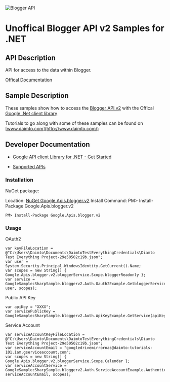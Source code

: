 ﻿![Blogger API](https://www.google.com/images/icons/product/blogger-32.png)

# Unoffical Blogger API v2 Samples for .NET  

## API Description

API for access to the data within Blogger.

[Offical Documentation](https://developers.google.com/blogger/docs/2.0/json/getting_started)

## Sample Description

These samples show how to access the [Blogger API v2](https://developers.google.com/blogger/docs/2.0/json/getting_started) with the Offical [Google .Net client library](https://github.com/google/google-api-dotnet-client)

Tutorials to go along with some of these samples can be found on [www.daimto.com](http://www.daimto.com/)

## Developer Documentation

* [Google API client Library for .NET - Get Started](https://developers.google.com/api-client-library/dotnet/get_started)

* [Supported APIs](https://developers.google.com/api-client-library/dotnet/apis/)

### Installation

NuGet package:

Location: [NuGet Google.Apis.blogger.v2](https://www.nuget.org/packages/Google.Apis.blogger.v2)
Install Command: PM>  Install-Package Google.Apis.blogger.v2

```
PM> Install-Package Google.Apis.blogger.v2
```

### Usage

OAuth2
```
var keyFileLocation = @"C:\Users\Daimto\Documents\DaimtoTestEverythingCredentials\Diamto Test Everything Project-29e50502c19b.json";
var user = System.Security.Principal.WindowsIdentity.GetCurrent().Name;
var scopes = new String[] { Google.Apis.blogger.v2.bloggerService.Scope.bloggerReadonly };
var service = GoogleSamplecSharpSample.bloggerv2.Auth.Oauth2Example.GetbloggerService(keyFileLocation, user, scopes);
```

Public API Key

```
var apiKey = "XXXX";
var servicePublicKey = GoogleSamplecSharpSample.bloggerv2.Auth.ApiKeyExample.GetService(apiKey);
```

Service Account
```
var serviceAccountKeyFileLocation = @"C:\Users\Daimto\Documents\DaimtoTestEverythingCredentials\Diamto Test Everything Project-29e50502c19b.json";
var serviceAccountEmail = "googledrivemirrornas@daimto-tutorials-101.iam.gserviceaccount.com";
var scopes = new String[] { Google.Apis.blogger.v2.bloggerService.Scope.Calendar };            
var serviceAccountService = GoogleSamplecSharpSample.bloggerv2.Auth.ServiceAccountExample.AuthenticateServiceAccount(serviceAccountKeyFileLocation, serviceAccountEmail, scopes);
```

